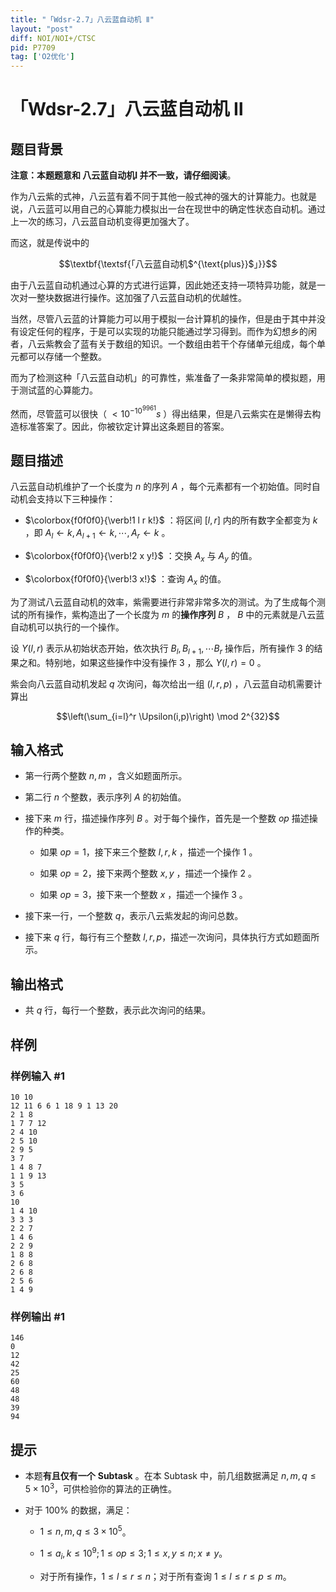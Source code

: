 ```yaml
---
title: "「Wdsr-2.7」八云蓝自动机 Ⅱ"
layout: "post"
diff: NOI/NOI+/CTSC
pid: P7709
tag: ['O2优化']
---
```

# 「Wdsr-2.7」八云蓝自动机 Ⅱ
## 题目背景

**注意：本题题意和 八云蓝自动机Ⅰ 并不一致，请仔细阅读**。

作为八云紫的式神，八云蓝有着不同于其他一般式神的强大的计算能力。也就是说，八云蓝可以用自己的心算能力模拟出一台在现世中的确定性状态自动机。通过上一次的练习，八云蓝自动机变得更加强大了。

而这，就是传说中的

$$\textbf{\textsf{「八云蓝自动机$^{\text{plus}}$」}}$$

由于八云蓝自动机通过心算的方式进行运算，因此她还支持一项特异功能，就是一次对一整块数据进行操作。这加强了八云蓝自动机的优越性。

当然，尽管八云蓝的计算能力可以用于模拟一台计算机的操作，但是由于其中并没有设定任何的程序，于是可以实现的功能只能通过学习得到。而作为幻想乡的闲者，八云紫教会了蓝有关于数组的知识。一个数组由若干个存储单元组成，每个单元都可以存储一个整数。

而为了检测这种「八云蓝自动机」的可靠性，紫准备了一条非常简单的模拟题，用于测试蓝的心算能力。

然而，尽管蓝可以很快（ $<10^{-10^{9961}}s$ ）得出结果，但是八云紫实在是懒得去构造标准答案了。因此，你被钦定计算出这条题目的答案。
## 题目描述

八云蓝自动机维护了一个长度为 $n$ 的序列 $A$ ，每个元素都有一个初始值。同时自动机会支持以下三种操作：

- $\colorbox{f0f0f0}{\verb!1 l r k!}$ ：将区间 $[l,r]$ 内的所有数字全都变为 $k$ ，即 $A_l\gets k,A_{l+1}\gets k,\cdots ,A_r\gets k$ 。

- $\colorbox{f0f0f0}{\verb!2 x y!}$ ：交换 $A_x$ 与 $A_y$ 的值。

- $\colorbox{f0f0f0}{\verb!3 x!}$ ：查询 $A_x$ 的值。

为了测试八云蓝自动机的效率，紫需要进行非常非常多次的测试。为了生成每个测试的所有操作，紫构造出了一个长度为 $m$ 的**操作序列** $B$ ， $B$ 中的元素就是八云蓝自动机可以执行的一个操作。

设 $\Upsilon(l,r)$ 表示从初始状态开始，依次执行 $B_l,B_{l+1},\cdots B_r$ 操作后，所有操作 $3$ 的结果之和。特别地，如果这些操作中没有操作 $3$ ，那么 $\Upsilon(l,r)=0$ 。

紫会向八云蓝自动机发起 $q$ 次询问，每次给出一组 $(l,r,p)$ ，八云蓝自动机需要计算出 

$$\left(\sum_{i=l}^r \Upsilon(i,p)\right) \mod 2^{32}$$
## 输入格式

- 第一行两个整数 $n,m$ ，含义如题面所示。

- 第二行 $n$ 个整数，表示序列 $A$ 的初始值。

- 接下来 $m$ 行，描述操作序列 $B$ 。对于每个操作，首先是一个整数 $op$ 描述操作的种类。

  - 如果 $op = 1$，接下来三个整数 $l,r,k$ ，描述一个操作 $1$ 。

  - 如果 $op = 2$，接下来两个整数 $x,y$ ，描述一个操作 $2$ 。

  - 如果 $op = 3$，接下来一个整数 $x$ ，描述一个操作 $3$ 。

- 接下来一行，一个整数 $q$，表示八云紫发起的询问总数。

- 接下来 $q$ 行，每行有三个整数 $l,r,p$，描述一次询问，具体执行方式如题面所示。

## 输出格式

- 共 $q$ 行，每行一个整数，表示此次询问的结果。
## 样例

### 样例输入 #1
```
10 10
12 11 6 6 1 18 9 1 13 20 
2 1 8
1 7 7 12
2 4 10
2 5 10
2 9 5
3 7
1 4 8 7
1 1 9 13
3 5
3 6
10
1 4 10
3 3 3
2 2 7
1 4 6
2 2 9
1 8 8
2 6 8
2 6 8
2 5 6
1 4 9

```
### 样例输出 #1
```
146
0
12
42
25
60
48
48
39
94

```
## 提示

- 本题**有且仅有一个** $\textbf{Subtask}$ 。在本 $\text{Subtask}$ 中，前几组数据满足 $n,m,q \le 5 \times 10^3$，可供检验你的算法的正确性。

- 对于 $100\%$ 的数据，满足：

  - $1 \le n,m,q \le 3 \times 10 ^ 5$。

  - $1 \le a_i,k \le 10^9;1 \le op \le 3;1 \le x,y \le n;x \neq y$。
    
  - 对于所有操作，$1 \le l \le r \le n$；对于所有查询 $1 \le l \le r \le p \le m$。
